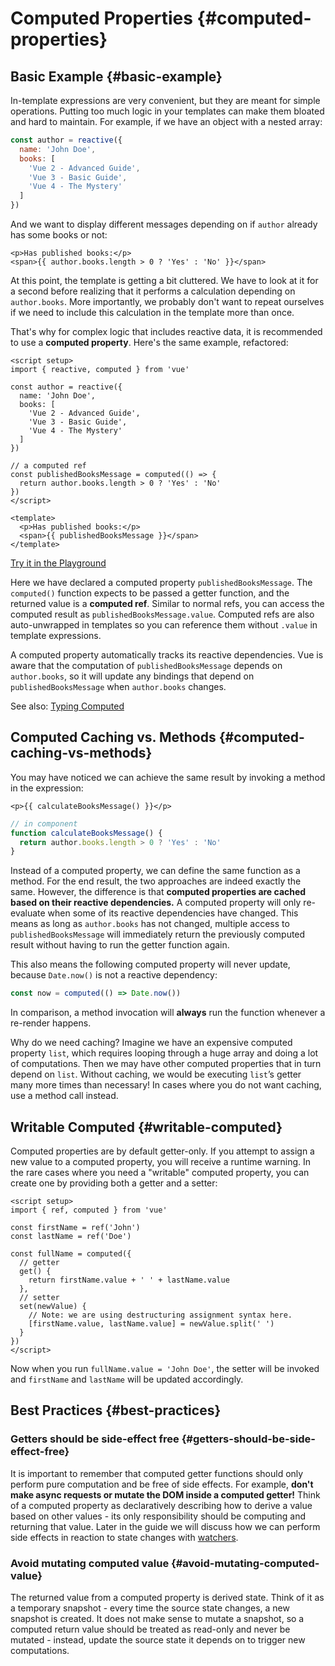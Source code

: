 # Computed Properties {#computed-properties}


<div class="composition-api">
  <VueSchoolLink href="https://vueschool.io/lessons/vue-fundamentals-capi-computed-properties-in-vue-with-the-composition-api" title="Free Vue.js Computed Properties Lesson"/>
</div>

## Basic Example {#basic-example}

In-template expressions are very convenient, but they are meant for simple operations. Putting too much logic in your templates can make them bloated and hard to maintain. For example, if we have an object with a nested array:

<div class="composition-api">

```js
const author = reactive({
  name: 'John Doe',
  books: [
    'Vue 2 - Advanced Guide',
    'Vue 3 - Basic Guide',
    'Vue 4 - The Mystery'
  ]
})
```

</div>

And we want to display different messages depending on if `author` already has some books or not:

```vue-html
<p>Has published books:</p>
<span>{{ author.books.length > 0 ? 'Yes' : 'No' }}</span>
```

At this point, the template is getting a bit cluttered. We have to look at it for a second before realizing that it performs a calculation depending on `author.books`. More importantly, we probably don't want to repeat ourselves if we need to include this calculation in the template more than once.

That's why for complex logic that includes reactive data, it is recommended to use a **computed property**. Here's the same example, refactored:


<div class="composition-api">

```vue
<script setup>
import { reactive, computed } from 'vue'

const author = reactive({
  name: 'John Doe',
  books: [
    'Vue 2 - Advanced Guide',
    'Vue 3 - Basic Guide',
    'Vue 4 - The Mystery'
  ]
})

// a computed ref
const publishedBooksMessage = computed(() => {
  return author.books.length > 0 ? 'Yes' : 'No'
})
</script>

<template>
  <p>Has published books:</p>
  <span>{{ publishedBooksMessage }}</span>
</template>
```

[Try it in the Playground](https://play.vuejs.org/#eNp1kE9Lw0AQxb/KI5dtoTainkoaaREUoZ5EEONhm0ybYLO77J9CCfnuzta0vdjbzr6Zeb95XbIwZroPlMySzJW2MR6OfDB5oZrWaOvRwZIsfbOnCUrdmuCpQo+N1S0ET4pCFarUynnI4GttMT9PjLpCAUq2NIN41bXCkyYxiZ9rrX/cDF/xDYiPQLjDDRbVXqqSHZ5DUw2tg3zP8lK6pvxHe2DtvSasDs6TPTAT8F2ofhzh0hTygm5pc+I1Yb1rXE3VMsKsyDm5JcY/9Y5GY8xzHI+wnIpVw4nTI/10R2rra+S4xSPEJzkBvvNNs310ztK/RDlLLjy1Zic9cQVkJn+R7gIwxJGlMXiWnZEq77orhH3Pq2NH9DjvTfpfSBSbmA==)

Here we have declared a computed property `publishedBooksMessage`. The `computed()` function expects to be passed a getter function, and the returned value is a **computed ref**. Similar to normal refs, you can access the computed result as `publishedBooksMessage.value`. Computed refs are also auto-unwrapped in templates so you can reference them without `.value` in template expressions.

A computed property automatically tracks its reactive dependencies. Vue is aware that the computation of `publishedBooksMessage` depends on `author.books`, so it will update any bindings that depend on `publishedBooksMessage` when `author.books` changes.

See also: [Typing Computed](/guide/typescript/composition-api#typing-computed) <sup class="vt-badge ts" />

</div>

## Computed Caching vs. Methods {#computed-caching-vs-methods}

You may have noticed we can achieve the same result by invoking a method in the expression:

```vue-html
<p>{{ calculateBooksMessage() }}</p>
```


<div class="composition-api">

```js
// in component
function calculateBooksMessage() {
  return author.books.length > 0 ? 'Yes' : 'No'
}
```

</div>

Instead of a computed property, we can define the same function as a method. For the end result, the two approaches are indeed exactly the same. However, the difference is that **computed properties are cached based on their reactive dependencies.** A computed property will only re-evaluate when some of its reactive dependencies have changed. This means as long as `author.books` has not changed, multiple access to `publishedBooksMessage` will immediately return the previously computed result without having to run the getter function again.

This also means the following computed property will never update, because `Date.now()` is not a reactive dependency:


<div class="composition-api">

```js
const now = computed(() => Date.now())
```

</div>

In comparison, a method invocation will **always** run the function whenever a re-render happens.

Why do we need caching? Imagine we have an expensive computed property `list`, which requires looping through a huge array and doing a lot of computations. Then we may have other computed properties that in turn depend on `list`. Without caching, we would be executing `list`’s getter many more times than necessary! In cases where you do not want caching, use a method call instead.

## Writable Computed {#writable-computed}

Computed properties are by default getter-only. If you attempt to assign a new value to a computed property, you will receive a runtime warning. In the rare cases where you need a "writable" computed property, you can create one by providing both a getter and a setter:


<div class="composition-api">

```vue
<script setup>
import { ref, computed } from 'vue'

const firstName = ref('John')
const lastName = ref('Doe')

const fullName = computed({
  // getter
  get() {
    return firstName.value + ' ' + lastName.value
  },
  // setter
  set(newValue) {
    // Note: we are using destructuring assignment syntax here.
    [firstName.value, lastName.value] = newValue.split(' ')
  }
})
</script>
```

Now when you run `fullName.value = 'John Doe'`, the setter will be invoked and `firstName` and `lastName` will be updated accordingly.

</div>

## Best Practices {#best-practices}

### Getters should be side-effect free {#getters-should-be-side-effect-free}

It is important to remember that computed getter functions should only perform pure computation and be free of side effects. For example, **don't make async requests or mutate the DOM inside a computed getter!** Think of a computed property as declaratively describing how to derive a value based on other values - its only responsibility should be computing and returning that value. Later in the guide we will discuss how we can perform side effects in reaction to state changes with [watchers](./watchers).

### Avoid mutating computed value {#avoid-mutating-computed-value}

The returned value from a computed property is derived state. Think of it as a temporary snapshot - every time the source state changes, a new snapshot is created. It does not make sense to mutate a snapshot, so a computed return value should be treated as read-only and never be mutated - instead, update the source state it depends on to trigger new computations.

